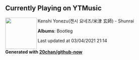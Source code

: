 ## Currently Playing on YTMusic

[<img align="left" width="100" src="https://lh3.googleusercontent.com/ftHvCZuSbCdPhB5DJO2NUkyi_M-RGl_S7FZ1Mg7KBKzUF3EsZHtQiVLMVcWYLKnRILDMekKKYhM6WKjT">](https://music.youtube.com/watch?v=a3OV4eSuNdg)

Kenshi Yonezu(켄시 요네즈/米津 玄師) - Shunrai

**Albums**: Bootleg

Last updated at 03/04/2021 21:14

#### Generated with [20chan/github-now](https://github.com/20chan/github-now)


<!--
**20chan/20chan** is a ✨ _special_ ✨ repository because its `README.md` (this file) appears on your GitHub profile.

Here are some ideas to get you started:

- 🔭 I’m currently working on ...
- 🌱 I’m currently learning ...
- 👯 I’m looking to collaborate on ...
- 🤔 I’m looking for help with ...
- 💬 Ask me about ...
- 📫 How to reach me: ...
- 😄 Pronouns: ...
- ⚡ Fun fact: ...
-->

